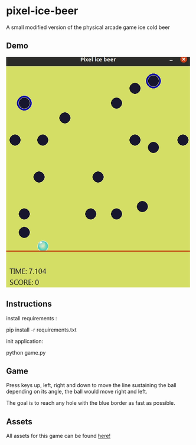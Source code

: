 # pixel-ice-beer
A small modified version of the physical arcade game ice cold beer


## Demo

![alt text](https://github.com/caiovini/pixel-ice-beer/blob/main/Demo.gif)

## Instructions 

install requirements :

pip install -r requirements.txt

init application:

python game.py

## Game

Press keys up, left, right and down to move the line sustaining the ball<br/>
depending on its angle, the ball would move right and left.<br/>

The goal is to reach any hole with the blue border as fast as possible.<br/>

## Assets

All assets for this game can be found [here!](https://opengameart.org/content/ball-animation-include-vector-file)
